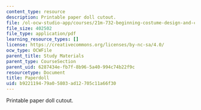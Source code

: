 ```yaml
---
content_type: resource
description: Printable paper doll cutout.
file: /ol-ocw-studio-app/courses/21m-732-beginning-costume-design-and-construction-fall-2008/b922119479a05803ad12705c11a66f30_paperdoll.pdf
file_size: 402502
file_type: application/pdf
learning_resource_types: []
license: https://creativecommons.org/licenses/by-nc-sa/4.0/
ocw_type: OCWFile
parent_title: Study Materials
parent_type: CourseSection
parent_uid: 6287434e-fb7f-8b96-5a40-994c74b22f9c
resourcetype: Document
title: Paperdoll
uid: b9221194-79a0-5803-ad12-705c11a66f30
---
```

Printable paper doll cutout.